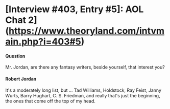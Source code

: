 # [Interview #403, Entry #5]: AOL Chat 2](https://www.theoryland.com/intvmain.php?i=403#5)

#### Question

Mr. Jordan, are there any fantasy writers, beside yourself, that interest you?

#### Robert Jordan

It's a moderately long list, but ... Tad Williams, Holdstock, Ray Feist, Janny Wurts, Barry Hughart, C. S. Friedman, and really that's just the beginning, the ones that come off the top of my head.

